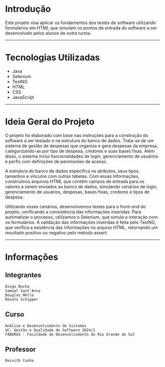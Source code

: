 # Introdução

Este projeto visa aplicar os fundamentos dos testes de software utilizando formulários em HTML que simulam os pontos de entrada do software a ser desenvolvido pelos alunos de outra turma.

<hr>

# Tecnologias Utilizadas


- Java
- Selenium
- TestNG
- HTML
- CSS
- JavaScript

<hr>

# Ideia Geral do Projeto

O projeto foi elaborado com base nas instruções para a construção do software a ser testado e na estrutura do banco de dados. Trata-se de um sistema de gestão de despesas que organiza e gera despesas da empresa, categorizando-as por tipo de despesa, credores e suas bases fixas. Além disso, o sistema inclui funcionalidades de login, gerenciamento de usuários e perfis com definições de permissões de acesso.

A estrutura do banco de dados especifica os atributos, seus tipos, tamanhos e vínculos com outras tabelas. Com essas informações, construímos arquivos HTML que contêm campos de entrada para os valores a serem enviados ao banco de dados, simulando cenários de login, gerenciamento de usuários, despesas, bases fixas, credores e tipos de despesa.

Utilizando esses cenários, desenvolvemos testes para o front-end do projeto, verificando a consistência das informações inseridas. Para automatizar o processo, utilizamos o Selenium, que simula a interação com os formulários. A validação das informações inseridas é feita pelo TestNG, que verifica a existência das informações no arquivo HTML, retornando um resultado positivo ou negativo pelo método assert.

<hr>

# Informações

## Integrantes
    Diego Rocha
    Samuel Sant'Anna
    Douglas Mello
    Renato Schipper

## Curso
    Análise e Desenvolvimento de Sistemas
    UC: Gestão e Qualidade de Software 2024/1
    FADERGS - Faculdade de Desenvolvimento do Rio Grande do Sul

## Professor
    Deivith Cunha




